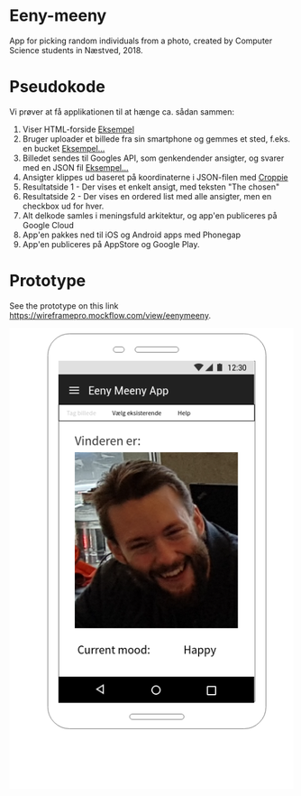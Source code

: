 # Eeny-meeny
App for picking random individuals from a photo, created by Computer Science students in Næstved, 2018. 

# Pseudokode
Vi prøver at få applikationen til at hænge ca. sådan sammen:

1. Viser HTML-forside [Eksempel](https://wireframepro.mockflow.com/view/eenymeeny)
2. Bruger uploader et billede fra sin smartphone og gemmes et sted, f.eks. en bucket [Eksempel...](http://code.hootsuite.com/html5/)
3. Billedet sendes til Googles API, som genkendender ansigter, og svarer med en JSON fil [Eksempel...](https://cloud.google.com/vision/)
4. Ansigter klippes ud baseret på koordinaterne i JSON-filen med [Croppie](https://github.com/Foliotek/Croppie)
5. Resultatside 1 - Der vises et enkelt ansigt, med teksten "The chosen"
6. Resultatside 2 - Der vises en ordered list med alle ansigter, men en checkbox ud for hver.
7. Alt delkode samles i meningsfuld arkitektur, og app'en publiceres på Google Cloud
8. App'en pakkes ned til iOS og Android apps med Phonegap
9. App'en publiceres på AppStore og Google Play.

# Prototype
See the prototype on this link https://wireframepro.mockflow.com/view/eenymeeny.

![Prototypen](https://raw.githubusercontent.com/andracs/Eeny-meeny/master/frontend-prototype/Screen-3_Enkelt_person.png)

